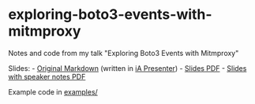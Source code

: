 # exploring-boto3-events-with-mitmproxy
Notes and code from my talk "Exploring Boto3 Events with Mitmproxy"

Slides:
    - [Original Markdown](slides/exploring-boto3-events-with-mitmproxy.iapresenter/text.md) (written in [iA Presenter](https://ia.net/presenter))
    - [Slides PDF](slides/exploring-boto3-events-with-mitmproxy.pdf)
    - [Slides with speaker notes PDF](slides/exploring-boto3-events-with-mitmproxy-speaker-notes.pdf)


Example code in [examples/](examples/)
